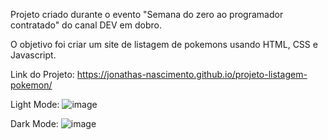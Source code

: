 Projeto criado durante o evento "Semana do zero ao programador contratado" do canal DEV em dobro.

O objetivo foi criar um site de listagem de pokemons usando HTML, CSS e Javascript.

Link do Projeto: https://jonathas-nascimento.github.io/projeto-listagem-pokemon/

Light Mode:
![image](https://github.com/jonathas-nascimento/projeto-listagem-pokemon/assets/104573779/5931fc01-9586-439c-9894-68edc9b5cb84)


Dark Mode:
![image](https://github.com/jonathas-nascimento/projeto-listagem-pokemon/assets/104573779/50dec7eb-4699-4b43-8452-6aefa6dd96a0)


